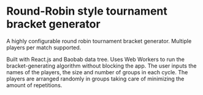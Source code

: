 # Round-Robin style tournament bracket generator
A highly configurable round robin tournament bracket generator. Multiple players per match supported.

Built with React.js and Baobab data tree. Uses Web Workers to run the bracket-generating algorithm without blocking the app. The user inputs the names of the players, the size and number of groups in each cycle. The players are arranged randomly in groups taking care of minimizing the amount of repetitions.
